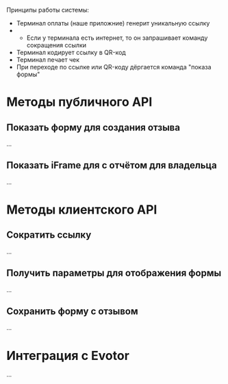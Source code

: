 Принципы работы системы:

* Терминал оплаты (наше приложние) генерит уникальную ссылку
* * Если у терминала есть интернет, то он запрашивает команду сокращения ссылки
* Терминал кодирует ссылку в QR-код
* Терминал печает чек
* При переходе по ссылке или QR-коду дёргается команда "показа формы"


Методы публичного API
=====================

Показать форму для создания отзыва
----------------------------------

...

Показать iFrame для с отчётом для владельца
-------------------------------------------

...

Методы клиентского API
======================

Сократить ссылку
----------------

...

Получить параметры для отображения формы
----------------------------------------

...

Сохранить форму с отзывом
-------------------------

...

Интеграция с Evotor
===================

...
